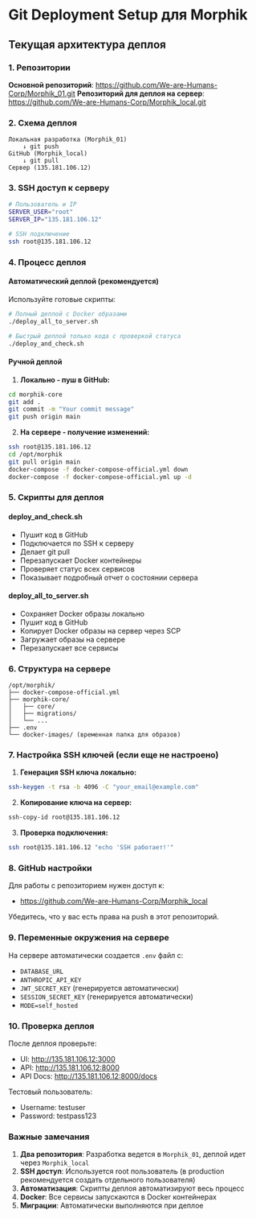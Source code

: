 # Git Deployment Setup для Morphik

## Текущая архитектура деплоя

### 1. Репозитории

**Основной репозиторий**: https://github.com/We-are-Humans-Corp/Morphik_01.git
**Репозиторий для деплоя на сервер**: https://github.com/We-are-Humans-Corp/Morphik_local.git

### 2. Схема деплоя

```
Локальная разработка (Morphik_01) 
    ↓ git push
GitHub (Morphik_local)
    ↓ git pull
Сервер (135.181.106.12)
```

### 3. SSH доступ к серверу

```bash
# Пользователь и IP
SERVER_USER="root"
SERVER_IP="135.181.106.12"

# SSH подключение
ssh root@135.181.106.12
```

### 4. Процесс деплоя

#### Автоматический деплой (рекомендуется)

Используйте готовые скрипты:

```bash
# Полный деплой с Docker образами
./deploy_all_to_server.sh

# Быстрый деплой только кода с проверкой статуса
./deploy_and_check.sh
```

#### Ручной деплой

1. **Локально - пуш в GitHub:**
```bash
cd morphik-core
git add .
git commit -m "Your commit message"
git push origin main
```

2. **На сервере - получение изменений:**
```bash
ssh root@135.181.106.12
cd /opt/morphik
git pull origin main
docker-compose -f docker-compose-official.yml down
docker-compose -f docker-compose-official.yml up -d
```

### 5. Скрипты для деплоя

#### deploy_and_check.sh
- Пушит код в GitHub
- Подключается по SSH к серверу
- Делает git pull
- Перезапускает Docker контейнеры
- Проверяет статус всех сервисов
- Показывает подробный отчет о состоянии сервера

#### deploy_all_to_server.sh
- Сохраняет Docker образы локально
- Пушит код в GitHub
- Копирует Docker образы на сервер через SCP
- Загружает образы на сервере
- Перезапускает все сервисы

### 6. Структура на сервере

```
/opt/morphik/
├── docker-compose-official.yml
├── morphik-core/
│   ├── core/
│   ├── migrations/
│   └── ...
├── .env
└── docker-images/ (временная папка для образов)
```

### 7. Настройка SSH ключей (если еще не настроено)

1. **Генерация SSH ключа локально:**
```bash
ssh-keygen -t rsa -b 4096 -C "your_email@example.com"
```

2. **Копирование ключа на сервер:**
```bash
ssh-copy-id root@135.181.106.12
```

3. **Проверка подключения:**
```bash
ssh root@135.181.106.12 "echo 'SSH работает!'"
```

### 8. GitHub настройки

Для работы с репозиторием нужен доступ к:
- https://github.com/We-are-Humans-Corp/Morphik_local

Убедитесь, что у вас есть права на push в этот репозиторий.

### 9. Переменные окружения на сервере

На сервере автоматически создается `.env` файл с:
- `DATABASE_URL`
- `ANTHROPIC_API_KEY`
- `JWT_SECRET_KEY` (генерируется автоматически)
- `SESSION_SECRET_KEY` (генерируется автоматически)
- `MODE=self_hosted`

### 10. Проверка деплоя

После деплоя проверьте:
- UI: http://135.181.106.12:3000
- API: http://135.181.106.12:8000
- API Docs: http://135.181.106.12:8000/docs

Тестовый пользователь:
- Username: testuser
- Password: testpass123

### Важные замечания

1. **Два репозитория**: Разработка ведется в `Morphik_01`, деплой идет через `Morphik_local`
2. **SSH доступ**: Используется root пользователь (в production рекомендуется создать отдельного пользователя)
3. **Автоматизация**: Скрипты деплоя автоматизируют весь процесс
4. **Docker**: Все сервисы запускаются в Docker контейнерах
5. **Миграции**: Автоматически выполняются при деплое